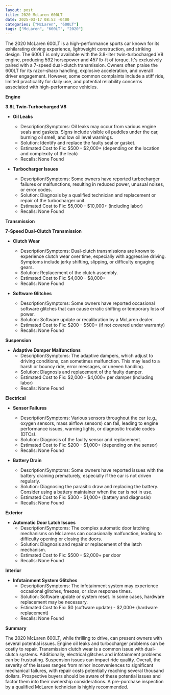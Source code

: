 ```yaml
---
layout: post
title: 2020 McLaren 600LT
date: 2025-03-17 08:53 -0400
categories: ["McLaren", "600LT"]
tags: ["McLaren", "600LT", "2020"]
---
```

The 2020 McLaren 600LT is a high-performance sports car known for its exhilarating driving experience, lightweight construction, and striking design. The 600LT is only available with the 3.8-liter twin-turbocharged V8 engine, producing 592 horsepower and 457 lb-ft of torque. It's exclusively paired with a 7-speed dual-clutch transmission. Owners often praise the 600LT for its razor-sharp handling, explosive acceleration, and overall driver engagement. However, some common complaints include a stiff ride, limited practicality for daily use, and potential reliability concerns associated with high-performance vehicles.

**Engine**

**3.8L Twin-Turbocharged V8**

*   **Oil Leaks**
    *   Description/Symptoms: Oil leaks may occur from various engine seals and gaskets. Signs include visible oil puddles under the car, burning oil smell, and low oil level warnings.
    *   Solution: Identify and replace the faulty seal or gasket.
    *   Estimated Cost to Fix: $500 - $2,000+ (depending on the location and complexity of the leak)
    *   Recalls: None Found

*   **Turbocharger Issues**
    *   Description/Symptoms: Some owners have reported turbocharger failures or malfunctions, resulting in reduced power, unusual noises, or error codes.
    *   Solution: Diagnosis by a qualified technician and replacement or repair of the turbocharger unit.
    *   Estimated Cost to Fix: $5,000 - $10,000+ (including labor)
    *   Recalls: None Found

**Transmission**

**7-Speed Dual-Clutch Transmission**

*   **Clutch Wear**
    *   Description/Symptoms: Dual-clutch transmissions are known to experience clutch wear over time, especially with aggressive driving. Symptoms include jerky shifting, slipping, or difficulty engaging gears.
    *   Solution: Replacement of the clutch assembly.
    *   Estimated Cost to Fix: $4,000 - $8,000+
    *   Recalls: None Found

*   **Software Glitches**
    *   Description/Symptoms: Some owners have reported occasional software glitches that can cause erratic shifting or temporary loss of power.
    *   Solution: Software update or recalibration by a McLaren dealer.
    *   Estimated Cost to Fix: $200 - $500+ (if not covered under warranty)
    *   Recalls: None Found

**Suspension**

*   **Adaptive Damper Malfunctions**
    *   Description/Symptoms: The adaptive dampers, which adjust to driving conditions, can sometimes malfunction. This may lead to a harsh or bouncy ride, error messages, or uneven handling.
    *   Solution: Diagnosis and replacement of the faulty damper.
    *   Estimated Cost to Fix: $2,000 - $4,000+ per damper (including labor)
    *   Recalls: None Found

**Electrical**

*   **Sensor Failures**
    *   Description/Symptoms: Various sensors throughout the car (e.g., oxygen sensors, mass airflow sensors) can fail, leading to engine performance issues, warning lights, or diagnostic trouble codes (DTCs).
    *   Solution: Diagnosis of the faulty sensor and replacement.
    *   Estimated Cost to Fix: $200 - $1,000+ (depending on the sensor)
    *   Recalls: None Found

*   **Battery Drain**
    * Description/Symptoms: Some owners have reported issues with the battery draining prematurely, especially if the car is not driven regularly.
    * Solution: Diagnosing the parasitic draw and replacing the battery. Consider using a battery maintainer when the car is not in use.
    * Estimated Cost to Fix: $300 - $1,000+ (battery and diagnosis)
    * Recalls: None Found

**Exterior**

*   **Automatic Door Latch Issues**
    *   Description/Symptoms: The complex automatic door latching mechanisms on McLarens can occasionally malfunction, leading to difficulty opening or closing the doors.
    *   Solution: Diagnosis and repair or replacement of the latch mechanism.
    *   Estimated Cost to Fix: $500 - $2,000+ per door
    *   Recalls: None Found

**Interior**

*   **Infotainment System Glitches**
    *   Description/Symptoms: The infotainment system may experience occasional glitches, freezes, or slow response times.
    *   Solution: Software update or system reset. In some cases, hardware replacement may be necessary.
    *   Estimated Cost to Fix: $0 (software update) - $2,000+ (hardware replacement)
    *   Recalls: None Found

**Summary**

The 2020 McLaren 600LT, while thrilling to drive, can present owners with several potential issues. Engine oil leaks and turbocharger problems can be costly to repair. Transmission clutch wear is a common issue with dual-clutch systems. Additionally, electrical glitches and infotainment problems can be frustrating. Suspension issues can impact ride quality. Overall, the severity of the issues ranges from minor inconveniences to significant mechanical failures, with repair costs potentially reaching several thousand dollars. Prospective buyers should be aware of these potential issues and factor them into their ownership considerations. A pre-purchase inspection by a qualified McLaren technician is highly recommended.

